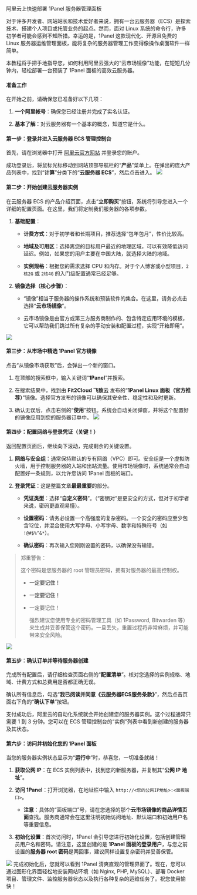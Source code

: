 
阿里云上快速部署 1Panel 服务器管理面板

对于许多开发者、网站站长和技术爱好者来说，拥有一台云服务器（ECS）是探索技术、搭建个人项目或托管业务的起点。然而，面对 Linux 系统的命令行，许多初学者可能会感到不知所措。幸运的是，1Panel 这款现代化、开源且免费的 Linux 服务器运维管理面板，能将复杂的服务器管理工作变得像操作桌面软件一样简单。

本教程将手把手地指导您，如何利用阿里云强大的“云市场镜像”功能，在短短几分钟内，轻松部署一台预装了 1Panel 面板的高效云服务器。

#### **准备工作**

在开始之前，请确保您已准备好以下几项：

1. **一个阿里帐号**：确保您已经注册并完成了实名认证。
    
    
2. **基本了解**：对云服务器有一个基本的概念，知道它是什么。
    

#### **第一步：登录并进入云服务器 ECS 管理控制台**

首先，请在浏览器中打开 [阿里云官方网站](https://www.aliyun.com/) 并登录您的账户。

成功登录后，将鼠标光标移动到网站顶部导航栏的“**产品**”菜单上。在弹出的庞大产品列表中，找到“**计算**”分类下的“**云服务器 ECS**”，然后点击进入。
![](image/Pasted%20image%2020250913103043.png)

#### **第二步：开始创建云服务器实例**

在云服务器 ECS 的产品介绍页面，点击“**立即购买**”按钮，系统将引导您进入一个详细的配置页面。在这里，我们将定制我们服务器的各项参数。

1. **基础配置**：
    
    - **计费方式**：对于初学者和长期项目，推荐选择“包年包月”，性价比较高。
        
    - **地域及可用区**：选择离您的目标用户最近的地理区域，可以有效降低访问延迟。例如，如果您的用户主要在中国大陆，就选择大陆的地域。
        
    - **实例规格**：根据您的需求选择 CPU 和内存。对于个人博客或小型项目，`2核2G` 或 `2核4G` 的入门级配置通常已经足够。
        
2. **镜像选择（核心步骤）**：
    
    - “镜像”相当于服务器的操作系统和预装软件的集合。在这里，请务必点击选择“**云市场镜像**”。
        
    - 云市场镜像是由官方或第三方服务商制作的、包含特定应用环境的模板，它可以帮助我们跳过所有复杂的手动安装和配置过程，实现“开箱即用”。
        
![](image/Pasted%20image%2020250913103325.png)
#### **第三步：从市场中精选 1Panel 官方镜像**

点击“从镜像市场获取”后，会弹出一个新的窗口。

1. 在顶部的搜索框中，输入关键词“**1Panel**”并搜索。
    
2. 在搜索结果中，找到由 **Fit2Cloud 飞致云** 发布的“**1Panel Linux 面板（官方推荐）**”镜像。选择官方发布的镜像可以确保其安全性、稳定性和及时更新。
    
3. 确认无误后，点击右侧的“**使用**”按钮。系统会自动关闭弹窗，并将这个配置好的镜像应用到您的服务器订单中。
    ![](image/Pasted%20image%2020250913103405.png)

#### **第四步：配置网络与登录凭证（关键！）**

返回配置页面后，继续向下滚动，完成剩余的关键设置。

1. **网络与安全组**：通常保持默认的专有网络（VPC）即可。安全组是一个虚拟防火墙，用于控制服务器的入站和出站流量。使用市场镜像时，系统通常会自动配置好一条规则，以允许您访问 1Panel 面板的端口。
    
2. **登录凭证**：这是整篇文章**最最重要**的部分。
    
    - **凭证类型**：选择“**自定义密码**”。（“密钥对”是更安全的方式，但对于初学者来说，密码更直观易懂）。
        
    - **设置密码**：请务必设置一个高强度的复杂密码。一个安全的密码应至少包含12位，并混合使用大写字母、小写字母、数字和特殊符号（如 `!@#$%^&*`）。
        
    - **确认密码**：再次输入您刚刚设置的密码，以确保没有输错。
        

> 郑重警告：
> 
> 这个密码是您服务器的 root 管理员密码，拥有对服务器的最高控制权。
> 
> - **一定要记住！**
>     
> - **一定要记住！**
>     
> - 一定要记住！
>     
>     强烈建议您使用专业的密码管理工具（如 1Password, Bitwarden 等）来生成并妥善保管这个密码。一旦丢失，重置过程将非常麻烦，并可能带来安全风险。
>     
![](image/Pasted%20image%2020250913103534.png)
#### **第五步：确认订单并等待服务器创建**

完成所有配置后，请仔细检查页面右侧的“**配置清单**”。核对您选择的实例规格、地域、计费方式和总费用是否都正确无误。

确认所有信息后，勾选“**我已阅读并同意《云服务器ECS服务条款》**”，然后点击页面右下角的“**确认下单**”按钮。

支付成功后，阿里云的自动化系统就会开始创建您的服务器实例。这个过程通常只需要 1 到 3 分钟。您可以在 ECS 管理控制台的“实例”列表中看到新创建的服务器及其状态。

#### **第六步：访问并初始化您的 1Panel 面板**

当您的服务器实例状态显示为“**运行中**”时，恭喜您，一切准备就绪！

1. **获取公网 IP**：在 ECS 实例列表中，找到您的新服务器，并复制其“**公网 IP 地址**”。
    
2. **访问 1Panel**：打开浏览器，在地址栏中输入 `http://<您的公网IP地址>:<面板端口>`。
    
    - **注意**：具体的“面板端口”号，请在您选择的那个**云市场镜像的商品详情页面**查找。服务商通常会在这里注明初始访问地址、默认端口和初始用户名等重要信息。
        
3. **初始化设置**：首次访问时，1Panel 会引导您进行初始化设置，包括创建管理员用户名和密码。请注意，这里创建的是 **1Panel 面板的登录用户**，与您之前设置的**服务器 root 密码**是两回事，建议同样设置复杂密码并妥善保管。
    
![](image/Pasted%20image%2020250913102323.png)
完成初始化后，您就可以看到 1Panel 清爽直观的管理界面了。现在，您可以通过图形化界面轻松地安装网站环境（如 Nginx, PHP, MySQL）、部署 Docker 项目、管理文件、监控服务器状态以及执行各种复杂的运维任务了。祝您使用愉快！